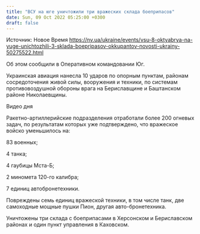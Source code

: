 ```yaml
---
title: "ВСУ на юге уничтожили три вражеских склада боеприпасов"
date: Sun, 09 Oct 2022 05:25:00 +0300
draft: false
---
```

Источник: Новое Время https://nv.ua/ukraine/events/vsu-8-oktyabrya-na-yuge-unichtozhili-3-sklada-boepripasov-okkupantov-novosti-ukrainy-50275522.html


Об этом сообщили в Оперативном командовании Юг.

Украинская авиация нанесла 10 ударов по опорным пунктам, районам сосредоточения живой силы, вооружения и техники, по системам противовоздушной обороны врага на Бериславщине и Баштанском районе Николаевщины.

 Видео дня   

Ракетно-артиллерийские подразделения отработали более 200 огневых задач, по результатам которых уже подтверждено, что вражеское войско уменьшилось на:

83 военных;

4 танка;

4 гаубицы Мста-Б;

2 миномета 120-го калибра;

7 единиц автобронетехники.

Повреждены семь единиц вражеской техники, в том числе танк, две самоходные мощные пушки Пион, другая авто-бронетехника.

Уничтожены три склада с боеприпасами в Херсонском и Бериславском районах и один пункт управления в Каховском.
